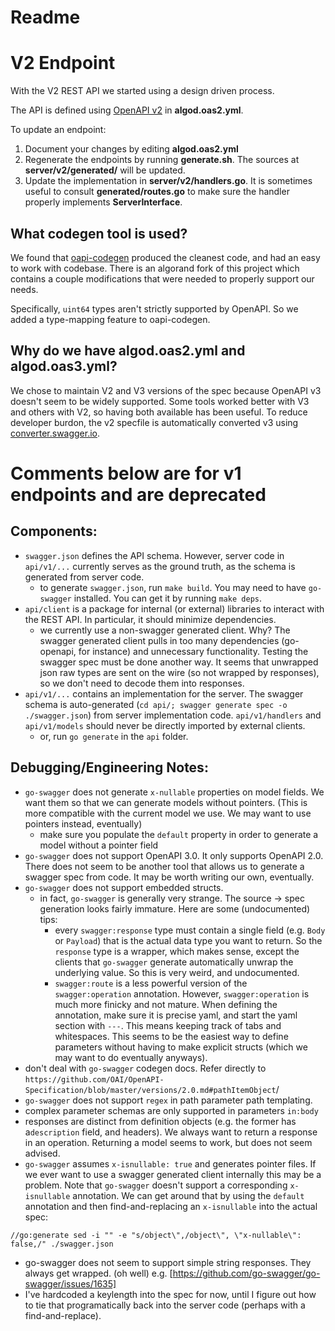 # Readme

# V2 Endpoint
With the V2 REST API we started using a design driven process.

The API is defined using [OpenAPI v2](https://swagger.io/specification/v2/) in **algod.oas2.yml**.

To update an endpoint:
1. Document your changes by editing **algod.oas2.yml**
2. Regenerate the endpoints by running **generate.sh**. The sources at **server/v2/generated/** will be updated.
3. Update the implementation in **server/v2/handlers.go**. It is sometimes useful to consult **generated/routes.go** to make sure the handler properly implements **ServerInterface**.

## What codegen tool is used?

We found that [oapi-codegen](https://github.com/deepmap/oapi-codegen) produced the cleanest code, and had an easy to work with codebase. There is an algorand fork of this project which contains a couple modifications that were needed to properly support our needs.

Specifically, `uint64` types aren't strictly supported by OpenAPI. So we added a type-mapping feature to oapi-codegen.

## Why do we have algod.oas2.yml and algod.oas3.yml?

We chose to maintain V2 and V3 versions of the spec because OpenAPI v3 doesn't seem to be widely supported. Some tools worked better with V3 and others with V2, so having both available has been useful. To reduce developer burdon, the v2 specfile is automatically converted v3 using [converter.swagger.io](http://converter.swagger.io/).

# Comments below are for v1 endpoints and are deprecated

## Components:

- `swagger.json` defines the API schema. However, server code in `api/v1/...` 
currently serves as the ground truth, as the schema is generated from server code.
	- to generate `swagger.json`, run `make build`. You may need to have `go-swagger`
	installed. You can get it by running `make deps`.
- `api/client` is a package for internal (or external) libraries to interact with
 the REST API. In particular, it should minimize dependencies. 
    - we currently use a non-swagger generated client. Why? The swagger generated client
    pulls in too many dependencies (go-openapi, for instance) and unnecessary
    functionality. Testing the swagger spec must be done another way. It seems that 
    unwrapped json raw types are sent on the wire (so not wrapped by responses), 
    so we don't need to decode them into responses.
- `api/v1/...` contains an implementation for the server. The swagger schema is auto-generated 
(`cd api/; swagger generate spec -o ./swagger.json`) from server implementation code. 
`api/v1/handlers` and `api/v1/models` should never be directly imported by external clients.
    - or, run `go generate` in the `api` folder.
  

## Debugging/Engineering Notes:

- `go-swagger` does not generate `x-nullable` properties on model fields. We want them 
so that we can generate models without pointers. (This is more compatible with the 
current model we use. We may want to use pointers instead, eventually)
    - make sure you populate the `default` property in order to generate a model 
    without a pointer field
- `go-swagger` does not support OpenAPI 3.0. It only supports OpenAPI 2.0. There 
does not seem to be another tool that allows us to generate a swagger spec from 
code. It may be worth writing our own, eventually.
- `go-swagger` does not support embedded structs.
    - in fact, `go-swagger` is generally very strange. The source -> spec generation
     looks fairly immature. Here are some (undocumented) tips:
        - every `swagger:response` type must contain a single field (e.g. `Body` or 
        `Payload`) that is the actual data type you want to return. So the `response` 
        type is a wrapper, which makes sense, except the clients that `go-swagger`
         generate automatically unwrap the underlying value. So this is very weird, 
         and undocumented.
        - `swagger:route` is a less powerful version of the `swagger:operation` 
        annotation. 
        However, `swagger:operation` is much more finicky and not mature. When defining
         the annotation, make sure it is precise yaml, and start the yaml section with 
         `---`. This means keeping track of tabs and whitespaces. This seems to be the
          easiest way to define parameters without having to make explicit structs 
          (which we may want to do eventually anyways).
- don't deal with `go-swagger` codegen docs. Refer directly to 
`https://github.com/OAI/OpenAPI-Specification/blob/master/versions/2.0.md#pathItemObject`/
- `go-swagger` does not support `regex` in path parameter path templating.        
- complex parameter schemas are only supported in parameters `in:body`        
- responses are distinct from definition objects (e.g. the former has a`description` 
field, and headers). We always want to return a response in an operation. Returning 
a model seems to work, but does not seem advised.
- `go-swagger` assumes `x-isnullable: true` and generates pointer files. If we ever
want to use a swagger generated client internally this may be a problem. Note that
`go-swagger` doesn't support a corresponding `x-isnullable` annotation. We can get around
that by using the `default` annotation and then find-and-replacing an `x-isnullable` into
the actual spec:
```//go:generate sed -i "" -e "s/\"default/\"x-nullable\": false, \"default/" ./swagger.json
//go:generate sed -i "" -e "s/object\",/object\", \"x-nullable\": false,/" ./swagger.json
```
- go-swagger does not seem to support simple string responses. They always get wrapped. (oh well)
	e.g. [https://github.com/go-swagger/go-swagger/issues/1635]
- I've hardcoded a keylength into the spec for now, until I figure out how to tie that programatically
back into the server code (perhaps with a find-and-replace).
